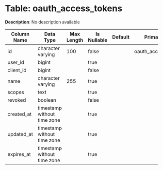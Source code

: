 # Table: oauth_access_tokens

**Description**: No description available

| Column Name | Data Type | Max Length | Is Nullable | Default | Primary Key | Foreign Key |
|-------------|-----------|------------|-------------|---------|-------------|-------------|
| id | character varying | 100 | false |  | oauth_access_tokens | oauth_access_tokens |
| user_id | bigint |  | true |  |  |  |
| client_id | bigint |  | false |  |  |  |
| name | character varying | 255 | true |  |  |  |
| scopes | text |  | true |  |  |  |
| revoked | boolean |  | false |  |  |  |
| created_at | timestamp without time zone |  | true |  |  |  |
| updated_at | timestamp without time zone |  | true |  |  |  |
| expires_at | timestamp without time zone |  | true |  |  |  |
